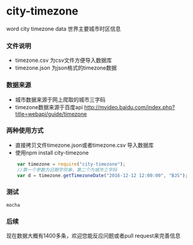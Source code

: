 # city-timezone

word city timezone data 世界主要城市时区信息

### 文件说明

- timezone.csv 为csv文件方便导入数据库
- timezone.json 为json格式的timezone数据

### 数据来源

- 城市数据来源于网上爬取的城市三字码
- timezone数据来源于百度api http://mvideo.baidu.com/index.php?title=webapi/guide/timezone

### 两种使用方式
- 直接拷贝文件timezone.json或者timezone.csv 导入数据库
- 使用npm install city-timezone
```javascript
    var timezone = require("city-timezone");
    //第一个参数为日期字符串，第二个为城市三字码
    var d = timezone.getTimezoneDate("2016-12-12 12:00:00", "BJS");
```
### 测试
  
    mocha 

### 后续

现在数据大概有1400多条，欢迎您能反应问题或者pull request来完善信息
